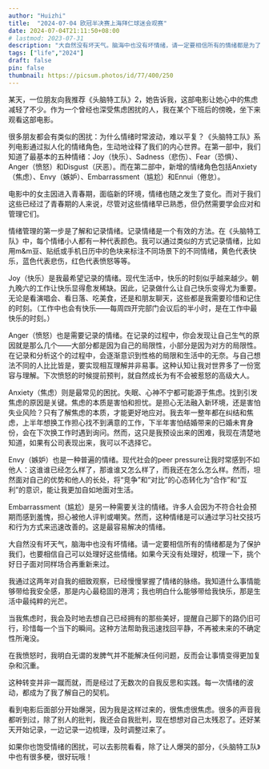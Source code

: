 ```yaml
---
author: "Huizhi"
title:  "2024-07-04 欧冠半决赛上海拜仁球迷会观赛" 
date: 2024-07-04T21:11:50+08:00 
# lastmod: 2023-07-31
description: "大自然没有坏天气。脑海中也没有坏情绪，请一定要相信所有的情绪都是为了保护我们"
tags: ["life","2024"]
draft: false
pin: false
thumbnail: https://picsum.photos/id/77/400/250
---
```

某天，一位朋友向我推荐《头脑特工队》2，她告诉我，这部电影让她心中的焦虑减轻了不少。作为一个曾经也深受焦虑困扰的人，我在某个下班后的傍晚，坐下来观看这部电影。

很多朋友都会有类似的困扰：为什么情绪时常波动，难以平复？《头脑特工队》系列电影通过拟人化的情绪角色，生动地诠释了我们的内心世界。在第一部中，我们知道了最基本的五种情绪：Joy（快乐）、Sadness（悲伤）、Fear（恐惧）、Anger（愤怒）和Disgust（厌恶）。而在第二部中，新增的情绪角色包括Anxiety（焦虑）、Envy（嫉妒）、Embarrassment（尴尬）和Ennui（倦怠）。

电影中的女主因进入青春期，面临新的环境，情绪也随之发生了变化。而对于我们这些已经过了青春期的人来说，尽管对这些情绪早已熟悉，但仍然需要学会应对和管理它们。

情绪管理的第一步是了解和记录情绪。记录情绪是一个有效的方法。在《头脑特工队》中，每个情绪小人都有一种代表颜色。我可以通过类似的方式记录情绪，比如用m&m豆、贴纸或手机日历中的色块来标注不同场景下的不同情绪，黄色代表快乐，蓝色代表悲伤，红色代表愤怒等等。

Joy（快乐）是我最希望记录的情绪。现代生活中，快乐的时刻似乎越来越少。朝九晚六的工作让快乐显得愈发稀缺。因此，记录做什么让自己快乐变得尤为重要。无论是看演唱会、看日落、吃美食，还是和朋友聊天，这些都是我需要珍惜和记住的时刻。（工作中也会有快乐——每周四开完部门会议后的半小时，是在工作中最快乐的时刻。）

Anger（愤怒）也是需要记录的情绪。在记录的过程中，你会发现让自己生气的原因就是那么几个——大部分都是因为自己的局限性，小部分是因为对方的局限性。在记录和分析这个的过程中，会逐渐意识到性格的局限和生活中的无奈。与自己想法不同的人比比皆是，要实现相互理解并非易事。这种认知让我对世界多了一份宽容与理解。下次愤怒的时候提前预判，就自然成长为有不会被惹怒的高级大人。

Anxiety（焦虑）则是最常见的困扰。失眠、心神不宁都可能源于焦虑。找到引发焦虑的原因是关键。焦虑的本质是害怕和担忧。是担心无法融入新环境，还是害怕失业风险？只有了解焦虑的本质，才能更好地应对。我去年一整年都在纠结和焦虑，上半年想换工作担心找不到满意的工作，下半年害怕结婚带来的已婚未育身份，会在下次换工作时遇到询问。然而，这只是我预设出来的困难，我现在清楚地知道，如果有公司表现出来，我可以不选择它。

Envy（嫉妒）也是一种普遍的情绪。现代社会的peer pressure让我时常感到不如他人：这谁谁已经怎么样了，那谁谁又怎么样了，而我还在怎么怎么样。然而，坦然面对自己的优势和他人的长处，将“竞争”和“对比”的心态转化为“合作”和“互利”的意识，能让我更加自如地面对生活。

Embarrassment（尴尬）是另一种需要关注的情绪。许多人会因为不符合社会预期而感到羞愧，担心被他人评判或嘲笑。然而，这种情绪是可以通过学习社交技巧和行为方式来迅速改善的。这是最容易解决的情绪。

大自然没有坏天气，脑海中也没有坏情绪。请一定要相信所有的情绪都是为了保护我们，也要相信自己可以处理好这些情绪。如果今天没有处理好，梳理一下，挑个好日子面对同样场合再重新来过。

我通过这两年对自我的细致观察，已经慢慢掌握了情绪的脉络。我知道什么事情能够带给我安全感，那是内心最稳固的港湾；我也明白什么能够带给我快乐，那是生活中最纯粹的光芒。

当我焦虑时，我会及时地去想自己已经拥有的那些美好，提醒自己脚下的路仍旧可行，珍惜每一个当下的瞬间。这种方法帮助我迅速找回平静，不再被未来的不确定性所淹没。

在我愤怒时，我明白无谓的发脾气并不能解决任何问题，反而会让事情变得更加复杂和沉重。

这种转变并非一蹴而就，而是经过了无数次的自我反思和实践。每一次情绪的波动，都成为了我了解自己的契机。

看到电影后面部分开始爆哭，因为我是这样过来的，很焦虑很焦虑。很多的声音我都听到过，除了别人的批判，我还会自我批判，现在想想对自己太残忍了。还好某天开始记录，一边记录一边梳理，及时调整过来了。

如果你也饱受情绪的困扰，可以去影院看看，除了让人爆哭的部分，《头脑特工队》中也有很多梗，很好玩哦！